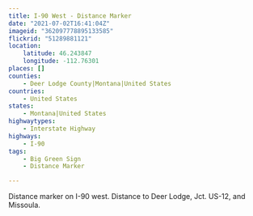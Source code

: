 ```yaml
---
title: I-90 West - Distance Marker
date: "2021-07-02T16:41:04Z"
imageid: "362097778895133585"
flickrid: "51289881121"
location:
    latitude: 46.243847
    longitude: -112.76301
places: []
counties:
    - Deer Lodge County|Montana|United States
countries:
    - United States
states:
    - Montana|United States
highwaytypes:
    - Interstate Highway
highways:
    - I-90
tags:
    - Big Green Sign
    - Distance Marker

---
```

Distance marker on I-90 west.  Distance to Deer Lodge, Jct. US-12, and Missoula.